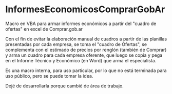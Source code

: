 # InformesEconomicosComprarGobAr
Macro en VBA para armar informes económicos a partir del "cuadro de ofertas" en excel de Comprar.gob.ar

Con el fin de evitar la elaboración manual de cuadros a partir de las planillas presentadas por cada empresa, se toma el "cuadro de Ofertas", se complementa con el estimado de precios por renglón (también de Comprar) y arma un cuadro para cada empresa oferente, que luego se copia y pega en el Informe Técnico y Económico (en Word) que arma el especialista.

Es una macro interna, para uso particular, por lo que no está terminada para uso público, pero se puede tomar la idea.

Dejé de desarrollarla porque cambié de área de trabajo.
